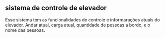 ## sistema de controle de elevador
Esse sistema tem as funcionalidades de controle e informarações atuais do elevador.
Andar atual, carga atual, quantidade de pessoas a bordo, e o nome das pessoas.
